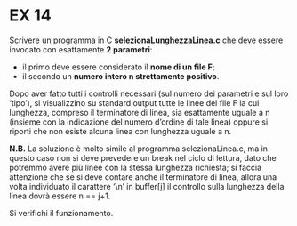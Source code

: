 # EX 14
Scrivere un programma in C **selezionaLunghezzaLinea.c** che deve essere invocato con esattamente **2 parametri**: 
- il primo deve essere considerato il **nome di un file F**;
- il secondo un **numero intero n strettamente positivo**.

Dopo aver fatto tutti i controlli necessari (sul numero dei parametri e sul loro ‘tipo’), si visualizzino su
standard output tutte le linee del file F la cui lunghezza, compreso il terminatore di linea, sia esattamente uguale a n
(insieme con la indicazione del numero d’ordine di tale linea) oppure si riporti che non esiste alcuna linea con
lunghezza uguale a n.

**N.B.** La soluzione è molto simile al programma selezionaLinea.c, ma in questo caso non si deve prevedere un
break nel ciclo di lettura, dato che potremmo avere più linee con la stessa lunghezza richiesta; si faccia attenzione che
se si deve contare anche il terminatore di linea, allora una volta individuato il carattere ‘\n’ in buffer[j] il controllo
sulla lunghezza della linea dovrà essere n == j+1. 

Si verifichi il funzionamento.